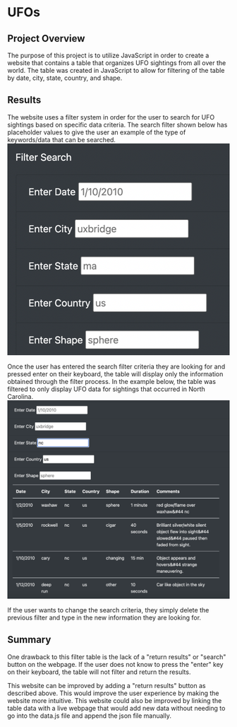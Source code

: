 # UFOs

## Project Overview

 The purpose of this project is to utilize JavaScript in order to create a website that contains a table that organizes UFO sightings from all over the world.  The table was created in JavaScript to allow for filtering of the table by date, city, state, country, and shape.

## Results

 The website uses a filter system in order for the user to search for UFO sightings based on specific data criteria.  The search filter shown below has placeholder values to give the user an example of the type of keywords/data that can be searched.
 ![This is an image](https://github.com/JDBrowder523/UFOs/blob/main/Resources/Filter_search_criteria.jpg.png)

 Once the user has entered the search filter criteria they are looking for and pressed enter on their keyboard, the table will display only the information obtained through the filter process.  In the example below, the table was filtered to only display UFO data for sightings that occurred in North Carolina.
 ![This is an image](https://github.com/JDBrowder523/UFOs/blob/main/Resources/filtered_nc_us.png)

 If the user wants to change the search criteria, they simply delete the previous filter and type in the new information they are looking for.

## Summary

 One drawback to this filter table is the lack of a "return results" or "search" button on the webpage.  If the user does not know to press the "enter" key on their keyboard, the table will not filter and return the results.  

 This website can be improved by adding a "return results" button as described above.  This would improve the user experience by making the website more intuitive.
 This website could also be improved by linking the table data with a live webpage that would add new data without needing to go into the data.js file and append the json file manually.  